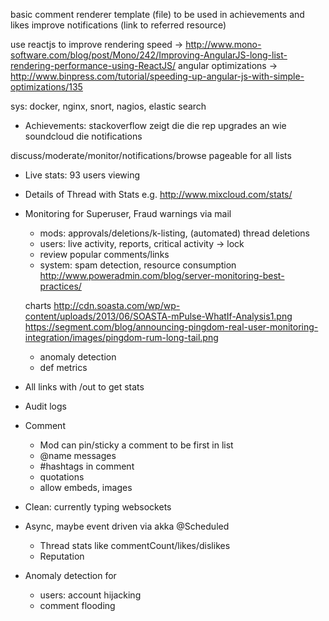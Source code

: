 basic comment renderer template (file) to be used in achievements and likes
improve notifications (link to referred resource)

use reactjs to improve rendering speed 
-> http://www.mono-software.com/blog/post/Mono/242/Improving-AngularJS-long-list-rendering-performance-using-ReactJS/
angular optimizations 
-> http://www.binpress.com/tutorial/speeding-up-angular-js-with-simple-optimizations/135

sys: docker, nginx, snort, nagios, elastic search
- Achievements: stackoverflow zeigt die die rep upgrades an wie soundcloud die notifications 

discuss/moderate/monitor/notifications/browse
pageable for all lists

- Live stats: 93 users viewing
- Details of Thread with Stats e.g. http://www.mixcloud.com/stats/
- Monitoring for Superuser, Fraud warnings via mail
    - mods: approvals/deletions/k-listing, (automated) thread deletions
    - users: live activity, reports, critical activity -> lock
    - review popular comments/links
    - system: spam detection, resource consumption
    http://www.poweradmin.com/blog/server-monitoring-best-practices/

    charts
    http://cdn.soasta.com/wp/wp-content/uploads/2013/06/SOASTA-mPulse-WhatIf-Analysis1.png
    https://segment.com/blog/announcing-pingdom-real-user-monitoring-integration/images/pingdom-rum-long-tail.png

    - anomaly detection
    - def metrics
- All links with <domain>/out to get stats

- Audit logs
- Comment
    - Mod can pin/sticky a comment to be first in list
    - @name messages
    - #hashtags in comment
    - quotations
    - allow embeds, images
- Clean: currently typing websockets
- Async, maybe event driven via akka
    @Scheduled
    - Thread stats like commentCount/likes/dislikes
    - Reputation
- Anomaly detection for
    - users: account hijacking
    - comment flooding
